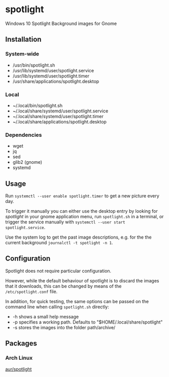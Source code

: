 # spotlight
Windows 10 Spotlight Background images for Gnome

## Installation
### System-wide
* /usr/bin/spotlight.sh
* /usr/lib/systemd/user/spotlight.service
* /usr/lib/systemd/user/spotlight.timer
* /usr/share/applications/spotlight.desktop
### Local
* ~/.local/bin/spotlight.sh
* ~/.local/share/systemd/user/spotlight.service
* ~/.local/share/systemd/user/spotlight.timer
* ~/.local/share/applications/spotlight.desktop
### Dependencies
* wget
* jq
* sed
* glib2 (gnome)
* systemd

## Usage
Run `systemctl --user enable spotlight.timer` to get a new picture every day.

To trigger it manually you can either use the desktop entry by looking for _spotlight_ in your gnome application menu, run `spotlight.sh` in a terminal, or trigger the service manually with `systemctl --user start spotlight.service`.

Use the system log to get the past image descriptions, e.g. for the the current background `journalctl -t spotlight -n 1`.

## Configuration

Spotlight does not require particular configuration.

However, while the default behaviour of spotlight is to discard the images that it downloads, this can be changed by means of the `/etc/spotlight.conf` file.

In addition, for quick testing, the same options can be passed on the command line when calling `spotlight.sh` directly:

 * -h shows a small help message
 * -p specifies a working path. Defaults to "$HOME/.local/share/spotlight"
 * -s stores the images into the folder path/archive/

## Packages
### Arch Linux
[aur/spotlight](https://aur.archlinux.org/packages/spotlight/)
